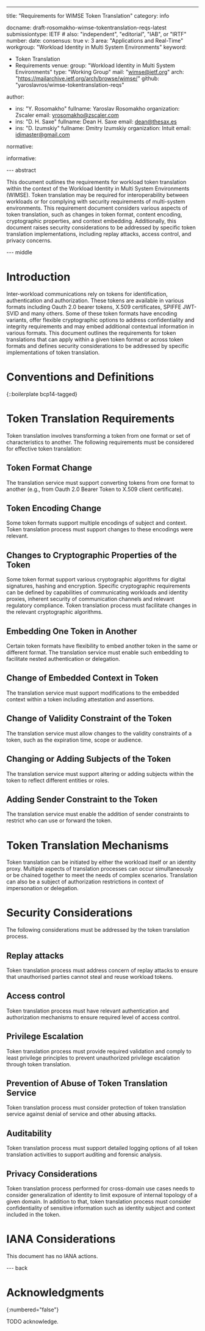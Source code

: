 ---
title: "Requirements for WIMSE Token Translation"
category: info

docname: draft-rosomakho-wimse-tokentranslation-reqs-latest
submissiontype: IETF  # also: "independent", "editorial", "IAB", or "IRTF"
number:
date:
consensus: true
v: 3
area: "Applications and Real-Time"
workgroup: "Workload Identity in Multi System Environments"
keyword:
 - Token Translation
 - Requirements
venue:
  group: "Workload Identity in Multi System Environments"
  type: "Working Group"
  mail: "wimse@ietf.org"
  arch: "https://mailarchive.ietf.org/arch/browse/wimse/"
  github: "yaroslavros/wimse-tokentranslation-reqs"

author:
 -  ins: "Y. Rosomakho"
    fullname: Yaroslav Rosomakho
    organization: Zscaler
    email: yrosomakho@zscaler.com
 -  ins: "D. H. Saxe"
    fullname: Dean H. Saxe
    email: dean@thesax.es
 -  ins: "D. Izumskiy"
    fullname: Dmitry Izumskiy
    organization: Intuit
    email: idimaster@gmail.com

normative:

informative:


--- abstract

This document outlines the requirements for workload token translation within the context of the Workload Identity in Multi System Environments (WIMSE). Token translation may be required for interoperability between workloads or for complying with security requirements of multi-system environments. This requirement document considers various aspects of token translation, such as changes in token format, content encoding, cryptographic properties, and context embedding. Additionally, this document raises security considerations to be addressed by specific token translation implementations, including replay attacks, access control, and privacy concerns.


--- middle

# Introduction

Inter-workload communications rely on tokens for identification, authentication and authorization. These tokens are available in various formats including Oauth 2.0 bearer tokens, X.509 certificates, SPIFFE JWT-SVID and many others. Some of these token formats have encoding variants, offer flexible cryptographic options to address confidentiality and integrity requirements and may embed additional contextual information in various formats. This document outlines the requirements for token translations that can apply within a given token format or across token formats and defines security considerations to be addressed by specific implementations of token translation.

# Conventions and Definitions

{::boilerplate bcp14-tagged}

# Token Translation Requirements

Token translation involves transforming a token from one format or set of characteristics to another. The following requirements must be considered for effective token translation:

## Token Format Change

The translation service must support converting tokens from one format to another (e.g., from Oauth 2.0 Bearer Token to X.509 client certificate).

## Token Encoding Change

Some token formats support multiple encodings of subject and context. Token translation process must support changes to these encodings were relevant.

## Changes to Cryptographic Properties of the Token

Some token format support various cryptographic algorithms for digital signatures, hashing and encryption. Specific cryptographic requirements can be defined by capabilities of communicating workloads and identity proxies, inherent security of communication channels and relevant regulatory compliance. Token translation process must facilitate changes in the relevant cryptographic algorithms.

## Embedding One Token in Another

Certain token formats have flexibility to embed another token in the same or different format. The translation service must enable such embedding to facilitate nested authentication or delegation.

## Change of Embedded Context in Token

The translation service must support modifications to the embedded context within a token including attestation and assertions.

## Change of Validity Constraint of the Token

The translation service must allow changes to the validity constraints of a token, such as the expiration time, scope or audience.

## Changing or Adding Subjects of the Token

The translation service must support altering or adding subjects within the token to reflect different entities or roles.

## Adding Sender Constraint to the Token

The translation service must enable the addition of sender constraints to restrict who can use or forward the token.

# Token Translation Mechanisms

Token translation can be initiated by either the workload itself or an identity proxy. Multiple aspects of translation processes can occur simultaneously or be chained together to meet the needs of complex scenarios.
Translation can also be a subject of authorization restrictions in context of impersonation or delegation.

# Security Considerations

The following considerations must be addressed by the token translation process.

## Replay attacks

Token translation process must address concern of replay attacks to ensure that unauthorised parties cannot steal and reuse workload tokens.

## Access control

Token translation process must have relevant authentication and authorization mechanisms to ensure required level of access control.

## Privilege Escalation

Token translation process must provide required validation and comply to least privilege principles to prevent unauthorized privilege escalation through token translation.

## Prevention of Abuse of Token Translation Service

Token translation process must consider protection of token translation service against denial of service and other abusing attacks.

## Auditability

Token translation process must support detailed logging options of all token translation activities to support auditing and forensic analysis.

## Privacy Considerations

Token translation process performed for cross-domain use cases needs to consider generalization of identity to limit exposure of internal topology of a given domain. In addition to that, token translation process must consider confidentiality of sensitive information such as identity subject and context included in the token.

# IANA Considerations

This document has no IANA actions.


--- back

# Acknowledgments
{:numbered="false"}

TODO acknowledge.
